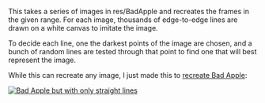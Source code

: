 This takes a series of images in res/BadApple and recreates the frames in the given range. For each image, thousands of edge-to-edge lines are drawn on a white canvas to imitate the image.

To decide each line, one the darkest points of the image are chosen, and a bunch of random lines are tested through that point to find one that will best represent the image.

While this can recreate any image, I just made this to [recreate Bad Apple](https://youtu.be/Y-gFajE5UEM):


[![Bad Apple but with only straight lines](https://img.youtube.com/vi/Y-gFajE5UEM/0.jpg)](https://youtu.be/Y-gFajE5UEM)
